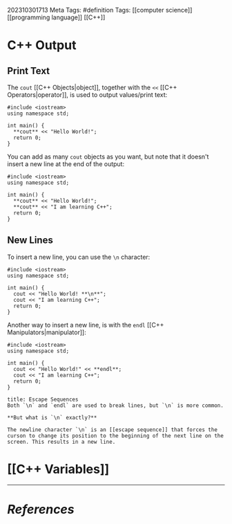 202310301713
Meta Tags: #definition 
Tags: [[computer science]] [[programming language]] [[C++]] 

# C++ Output

## Print Text

The `cout` [[C++ Objects|object]], together with the `<<` [[C++ Operators|operator]], is used to output values/print text:
```
#include <iostream>  
using namespace std;  
  
int main() {  
  **cout** << "Hello World!";  
  return 0;  
}
```
You can add as many `cout` objects as you want, but note that it doesn't insert a new line at the end of the output:
```
#include <iostream>  
using namespace std;  
  
int main() {  
  **cout** << "Hello World!";  
  **cout** << "I am learning C++";  
  return 0;  
}
```

## New Lines

To insert a new line, you can use the `\n` character:
```
#include <iostream>  
using namespace std;  
  
int main() {  
  cout << "Hello World! **\n**";  
  cout << "I am learning C++";  
  return 0;  
}
```
Another way to insert a new line, is with the `endl` [[C++ Manipulators|manipulator]]:
```
#include <iostream>  
using namespace std;  
  
int main() {  
  cout << "Hello World!" << **endl**;  
  cout << "I am learning C++";  
  return 0;  
}
```

```ad-seealso
title: Escape Sequences
Both `\n` and `endl` are used to break lines, but `\n` is more common.

**But what is `\n` exactly?**

The newline character `\n` is an [[escape sequence]] that forces the curson to change its position to the beginning of the next line on the screen. This results in a new line.
```

# [[C++ Variables]]
---
# *References*